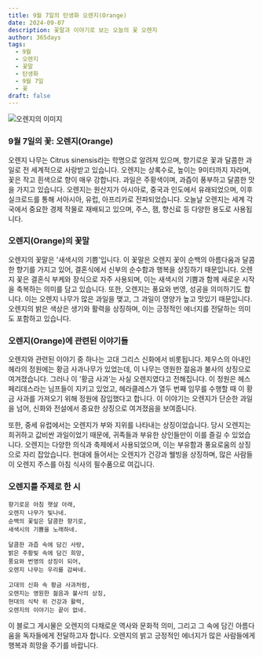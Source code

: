 ```yaml
---
title: 9월 7일의 탄생화 오렌지(Orange)
date: 2024-09-07
description: 꽃말과 이야기로 보는 오늘의 꽃 오렌지
author: 365days
tags:
  - 9월
  - 오렌지
  - 꽃말
  - 탄생화
  - 9월 7일
  - 꽃
draft: false
---
```


![오렌지의 이미지](https://cdn.pixabay.com/photo/2019/04/26/16/14/orange-flower-4157944_640.jpg#center)


### 9월 7일의 꽃: 오렌지(Orange)

오렌지 나무는 Citrus sinensis라는 학명으로 알려져 있으며, 향기로운 꽃과 달콤한 과일로 전 세계적으로 사랑받고 있습니다. 오렌지는 상록수로, 높이는 9미터까지 자라며, 꽃은 작고 흰색으로 향이 매우 강합니다. 과일은 주황색이며, 과즙이 풍부하고 달콤한 맛을 가지고 있습니다. 오렌지는 원산지가 아시아로, 중국과 인도에서 유래되었으며, 이후 실크로드를 통해 서아시아, 유럽, 아프리카로 전파되었습니다. 오늘날 오렌지는 세계 각국에서 중요한 경제 작물로 재배되고 있으며, 주스, 잼, 향신료 등 다양한 용도로 사용됩니다.

### 오렌지(Orange)의 꽃말

오렌지의 꽃말은 '새색시의 기쁨'입니다. 이 꽃말은 오렌지 꽃이 순백의 아름다움과 달콤한 향기를 가지고 있어, 결혼식에서 신부의 순수함과 행복을 상징하기 때문입니다. 오렌지 꽃은 결혼식 부케와 장식으로 자주 사용되며, 이는 새색시의 기쁨과 함께 새로운 시작을 축복하는 의미를 담고 있습니다. 또한, 오렌지는 풍요와 번영, 성공을 의미하기도 합니다. 이는 오렌지 나무가 많은 과일을 맺고, 그 과일이 영양가 높고 맛있기 때문입니다. 오렌지의 밝은 색상은 생기와 활력을 상징하며, 이는 긍정적인 에너지를 전달하는 의미도 포함하고 있습니다.

### 오렌지(Orange)에 관련된 이야기들

오렌지와 관련된 이야기 중 하나는 고대 그리스 신화에서 비롯됩니다. 제우스의 아내인 헤라의 정원에는 황금 사과나무가 있었는데, 이 나무는 영원한 젊음과 불사의 상징으로 여겨졌습니다. 그러나 이 '황금 사과'는 사실 오렌지였다고 전해집니다. 이 정원은 헤스페리데스라는 님프들이 지키고 있었고, 헤라클레스가 열두 번째 임무를 수행할 때 이 황금 사과를 가져오기 위해 정원에 잠입했다고 합니다. 이 이야기는 오렌지가 단순한 과일을 넘어, 신화와 전설에서 중요한 상징으로 여겨졌음을 보여줍니다.

또한, 중세 유럽에서는 오렌지가 부와 지위를 나타내는 상징이었습니다. 당시 오렌지는 희귀하고 값비싼 과일이었기 때문에, 귀족들과 부유한 상인들만이 이를 즐길 수 있었습니다. 오렌지는 다양한 의식과 축제에서 사용되었으며, 이는 부유함과 풍요로움의 상징으로 자리 잡았습니다. 현대에 들어서는 오렌지가 건강과 웰빙을 상징하며, 많은 사람들이 오렌지 주스를 아침 식사의 필수품으로 여깁니다.

### 오렌지를 주제로 한 시

	향기로운 아침 햇살 아래,
	오렌지 나무가 빛나네.
	순백의 꽃잎은 달콤한 향기로,
	새색시의 기쁨을 노래하네.
	
	달콤한 과즙 속에 담긴 사랑,
	밝은 주황빛 속에 담긴 희망,
	풍요와 번영의 상징이 되어,
	오렌지 나무는 우리를 감싸네.
	
	고대의 신화 속 황금 사과처럼,
	오렌지는 영원한 젊음과 불사의 상징,
	현대의 식탁 위 건강과 활력,
	오렌지의 이야기는 끝이 없네.

이 블로그 게시물은 오렌지의 다채로운 역사와 문화적 의미, 그리고 그 속에 담긴 아름다움을 독자들에게 전달하고자 합니다. 오렌지의 밝고 긍정적인 에너지가 많은 사람들에게 행복과 희망을 주기를 바랍니다.

